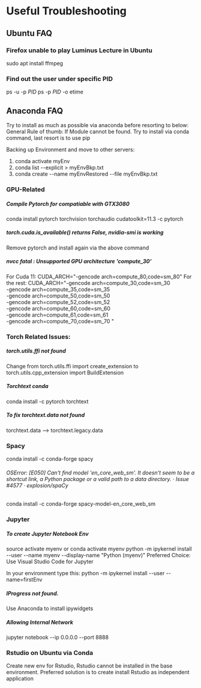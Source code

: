 # Useful Troubleshooting
## Ubuntu FAQ
### Firefox unable to play Luminus Lecture in Ubuntu
sudo apt install ffmpeg
### Find out the user under specific PID
ps -u -p $PID$
ps -p $PID$ -o etime

## Anaconda FAQ
Try to install as much as possible via anaconda before resorting to below:
General Rule of thumb: If Module cannot be found. Try to install via conda command, last resort is to use pip

Backing up Environment and move to other servers:
1. conda activate myEnv
2. conda list --explicit > myEnvBkp.txt
3. conda create --name myEnvRestored --file myEnvBkp.txt

### GPU-Related
##### Compile Pytorch for compatiable with GTX3080
conda install pytorch torchvision torchaudio cudatoolkit=11.3 -c pytorch
##### torch.cuda.is_available() returns False, nvidia-smi is working
Remove pytorch and install again via the above command
##### nvcc fatal : Unsupported GPU architecture 'compute_30'
For Cuda 11:
CUDA_ARCH="-gencode arch=compute_80,code=sm_80"
For the rest:
CUDA_ARCH="-gencode arch=compute_30,code=sm_30 \
-gencode arch=compute_35,code=sm_35 \
-gencode arch=compute_50,code=sm_50 \
-gencode arch=compute_52,code=sm_52 \
-gencode arch=compute_60,code=sm_60 \
-gencode arch=compute_61,code=sm_61 \
-gencode arch=compute_70,code=sm_70 "
 
### Torch Related Issues:
##### torch.utils.ffi not found
Change from torch.utils.ffi import create_extension
to torch.utils.cpp_extension import BuildExtension

##### Torchtext conda
conda install -c pytorch torchtext 

##### To fix torchtext.data not found
torchtext.data --> torchtext.legacy.data

### Spacy
conda install -c conda-forge spacy
###### OSError: [E050] Can't find model 'en_core_web_sm'. It doesn't seem to be a shortcut link, a Python package or a valid path to a data directory. · Issue #4577 · explosion/spaCy
conda install -c conda-forge spacy-model-en_core_web_sm 

### Jupyter
##### To create Jupyter Notebook Env
source activate myenv or conda activate myenv
python -m ipykernel install --user --name myenv --display-name "Python (myenv)"
Preferred Choice: Use Visual Studio Code for Jupyter

In your environment type this:
python -m ipykernel install --user --name=firstEnv

##### IProgress not found.
Use Anaconda to install ipywidgets

##### Allowing Internal Network
jupyter notebook --ip 0.0.0.0 --port 8888


### Rstudio on Ubuntu via Conda
Create new env for Rstudio, Rstudio cannot be installed in the base environment. Preferred solution is to create install Rstudio as independent application
